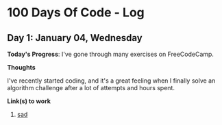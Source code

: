 # 100 Days Of Code - Log

<!-- ### Day 0: February 30, 2016 (Example 1) ##### (delete me or comment me out) **Today's Progress**: Fixed CSS, worked on canvas functionality for the app. **Thoughts:** I really struggled with CSS, but, overall, I feel like I am slowly getting better at it. Canvas is still new for me, but I managed to figure out some basic functionality. **Link to work:** [Calculator App](http://www.example.com) ### Day 0: February 30, 2016 (Example 2) ##### (delete me or comment me out) **Today's Progress**: Fixed CSS, worked on canvas functionality for the app. **Thoughts**: I really struggled with CSS, but, overall, I feel like I am slowly getting better at it. Canvas is still new for me, but I managed to figure out some basic functionality. **Link(s) to work**: [Calculator App](http://www.example.com) -->

 ## Day 1: January 04, Wednesday

**Today's Progress**: I've gone through many exercises on FreeCodeCamp.

**Thoughts**

I've recently started coding, and it's a great feeling when I finally solve an algorithm challenge after a lot of attempts and hours spent.

**Link(s) to work**

1. [sad]()
